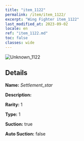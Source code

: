 ```yaml
---
title: "item_1122"
permalink: /item/item_1122/
excerpt: "Wing Fighter item_1122"
last_modified_at: 2023-09-02
locale: en
ref: "item_1122.md"
toc: false
classes: wide
---
```



 ![Unknown_1122](/images/item/Settlement_star_p.png)



## Details

 **Name:** *Settlement_star* 

 **Description:** 

 **Rarity:** 1 

 **Type:** 1 

 **Suction:** true 

 **Auto Suction:** false 


